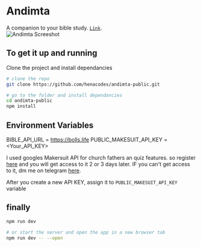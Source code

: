   # Andimta

A companion to your bible study. [`Link`](https://andimta.netlify,app).
<br>
![Andimta Screeshot](https://i.ibb.co/zFBQYrB/image-2023-09-28-09-36-50.png)

## To get it up and running

Clone the project and install dependancies
```bash
# clone the repo
git clone https://github.com/henacodes/andimta-public.git

# go to the folder and install dependancies
cd andimta-public
npm install
```

## Environment Variables

BIBLE_API_URL = https://bolls.life
PUBLIC_MAKESUIT_API_KEY = <Your_API_KEY>


I used googles Makersuit API for church fathers an quiz features. so register [here](https://makersuite.google.com) and you will get access to it 2 or 3 days later.
IF you can't get access to it, dm me on telegram [here](https://t.me/henacodes).

After you create a new API KEY, assign it to `PUBLIC_MAKESUIT_API_KEY` variable

## finally 

```bash
npm run dev

# or start the server and open the app in a new browser tab
npm run dev -- --open
```


